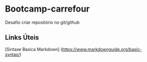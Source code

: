 # Bootcamp-carrefour
Desafio criar repositório no git/github
## Links Úteis
[Sintaxe Basica Markdown] (https://www.markdownguide.org/basic-syntax/)

